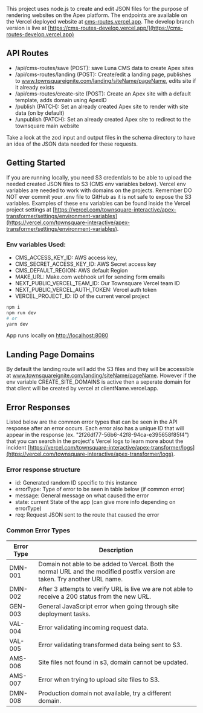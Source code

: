 This project uses node.js to create and edit JSON files for the purpose of rendering websites on the Apex platform. The endpoints are available on the Vercel deployed website at [cms-routes.vercel.app](cms-routes.vercel.app). The develop branch version is live at [https://cms-routes-develop.vercel.app/](https://cms-routes-develop.vercel.app)

## API Routes

-   /api/cms-routes/save (POST): save Luna CMS data to create Apex sites
-   /api/cms-routes/landing (POST): Create/edit a landing page, publishes to www.townsquareignite.com/landing/siteName/pageName, edits site if it already exists
-   /api/cms-routes/create-site (POST): Create an Apex site with a default template, adds domain using ApexID
-   /publish (PATCH): Set an already created Apex site to render with site data (on by default)
-   /unpublish (PATCH): Set an already created Apex site to redirect to the townsquare main website

Take a look at the zod input and output files in the schema directory to have an idea of the JSON data needed for these requests.

## Getting Started

If you are running locally, you need S3 credentials to be able to upload the needed created JSON files to S3 (CMS env variables below). Vercel env variables are needed to work with domains on the projects. Remember DO NOT ever commit your .env file to GitHub as it is not safe to expose the S3 variables. Examples of these env variables can be found inside the Vercel project settings at [https://vercel.com/townsquare-interactive/apex-transformer/settings/environment-variables](https://vercel.com/townsquare-interactive/apex-transformer/settings/environment-variables).

### Env variables Used:

-   CMS_ACCESS_KEY_ID: AWS access key,
-   CMS_SECRET_ACCESS_KEY_ID: AWS Secret access key
-   CMS_DEFAULT_REGION: AWS default Region
-   MAKE_URL: Make.com webhook url for sending form emails
-   NEXT_PUBLIC_VERCEL_TEAM_ID: Our Townsquare Vercel team ID
-   NEXT_PUBLIC_VERCEL_AUTH_TOKEN: Vercel auth token
-   VERCEL_PROJECT_ID: ID of the current vercel project

```bash
npm i
npm run dev
# or
yarn dev
```

App runs locally on [http://localhost:8080](http://localhost:8080)

## Landing Page Domains

By default the landing route will add the S3 files and they will be accessible at www.townsquareignite.com/landing/siteName/pageName. However if the env variable CREATE_SITE_DOMAINS is active then a seperate domain for that client will be created by vercel at clientName.vercel.app.

## Error Responses

Listed below are the common error types that can be seen in the API response after an error occurs. Each error also has a unique ID that will appear in the response (ex. "2f26df77-56b6-42f8-94ca-e395658f85f4") that you can search in the project's Vercel logs to learn more about the incident [https://vercel.com/townsquare-interactive/apex-transformer/logs](https://vercel.com/townsquare-interactive/apex-transformer/logs).

### Error response structure

-   id: Generated random ID specific to this instance
-   errorType: Type of error to be seen in table below (if common error)
-   message: General message on what caused the error
-   state: current State of the app (can give more info depending on errorType)
-   req: Request JSON sent to the route that caused the error

### Common Error Types

<!-- ERROR_TABLE_START -->

| Error Type | Description                                                                                                                  |
| ---------- | ---------------------------------------------------------------------------------------------------------------------------- |
| DMN-001    | Domain not able to be added to Vercel. Both the normal URL and the modified postfix version are taken. Try another URL name. |
| DMN-002    | After 3 attempts to verify URL is live we are not able to receive a 200 status from the new URL.                             |
| GEN-003    | General JavaScript error when going through site deployment tasks.                                                           |
| VAL-004    | Error validating incoming request data.                                                                                      |
| VAL-005    | Error validating transformed data being sent to S3.                                                                          |
| AMS-006    | Site files not found in s3, domain cannot be updated.                                                                        |
| AMS-007    | Error when trying to upload site files to S3.                                                                                |
| DMN-008    | Production domain not available, try a different domain.                                                                     |

<!-- ERROR_TABLE_END -->
